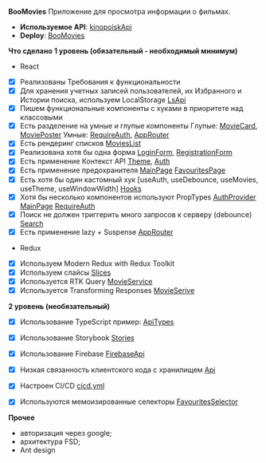 **BooMovies**
Приложение для просмотра информации о фильмах.

- **Используемое API**: [kinopoiskApi](https://kinopoiskapiunofficial.tech/)
- **Deploy**: [BooMovies](https://aston-react-boomovie.netlify.app/)


**Что сделано**
**1 уровень (обязательный - необходимый минимум)**
- React
- [x] Реализованы Требования к функциональности
- [x] Для хранения учетных записей пользователей, их Избранного и Истории поиска, используем LocalStorage [LsApi](https://github.com/SifiFox/aston_react/tree/main/my-app/src/shared/api/ls-api)
- [x] Пишем функциональные компоненты c хуками в приоритете над классовыми
- [x] Есть разделение на умные и глупые компоненты 
    Глупые: [MovieCard](https://github.com/SifiFox/aston_react/blob/main/my-app/src/shared/ui/movie-card/ui/movie-card.tsx), [MoviePoster](https://github.com/SifiFox/aston_react/blob/main/my-app/src/widgets/movie/ui/movie-poster/movie-poster.tsx)
    Умные: [RequireAuth](https://github.com/SifiFox/aston_react/blob/main/my-app/src/app/providers/router/require-auth.tsx), [AppRouter](https://github.com/SifiFox/aston_react/blob/main/my-app/src/app/providers/router/app-router.tsx)
- [x] Есть рендеринг списков [MoviesList](https://github.com/SifiFox/aston_react/blob/main/my-app/src/widgets/movies-content/ui/movies-list/ui/movies-list.tsx)
- [x] Реализована хотя бы одна форма [LoginForm](https://github.com/SifiFox/aston_react/blob/main/my-app/src/pages/ui/login-page/ui/login-form/login-form.tsx), [RegistrationForm](https://github.com/SifiFox/aston_react/blob/main/my-app/src/pages/ui/registration-page/ui/registration-form/registration-form.tsx)
- [x] Есть применение Контекст API [Theme](https://github.com/SifiFox/aston_react/tree/main/my-app/src/app/providers/theme), [Auth](https://github.com/SifiFox/aston_react/tree/main/my-app/src/app/providers/auth)
- [x] Есть применение предохранителя [MainPage](https://github.com/SifiFox/aston_react/blob/main/my-app/src/pages/ui/main-page/ui/main-page.tsx) [FavouritesPage](https://github.com/SifiFox/aston_react/blob/main/my-app/src/pages/ui/favourites-page/favourites-page.tsx)
- [x] Есть хотя бы один кастомный хук [useAuth, useDebounce, useMovies, useTheme, useWindowWidth] [Hooks](https://github.com/SifiFox/aston_react/tree/main/my-app/src/app/hooks)
- [x] Хотя бы несколько компонентов используют PropTypes  [AuthProvider](https://github.com/SifiFox/aston_react/blob/main/my-app/src/app/providers/auth/auth-provider.tsx) [MainPage](https://github.com/SifiFox/aston_react/blob/main/my-app/src/pages/ui/main-page/ui/main-page.tsx) [RequireAuth](https://github.com/SifiFox/aston_react/blob/main/my-app/src/app/providers/router/require-auth.tsx)
- [x] Поиск не должен триггерить много запросов к серверу (debounce) [Search](https://github.com/SifiFox/aston_react/blob/main/my-app/src/widgets/search/ui/search.tsx)
- [x] Есть применение lazy + Suspense [AppRouter](https://github.com/SifiFox/aston_react/blob/main/my-app/src/app/providers/router/app-router.tsx)
- Redux
- [x] Используем Modern Redux with Redux Toolkit
- [x] Используем слайсы [Slices](https://github.com/SifiFox/aston_react/tree/main/my-app/src/shared/redux/store/slices)
- [x] Используется RTK Query [MovieService](https://github.com/SifiFox/aston_react/tree/main/my-app/src/shared/redux/store/services)
- [x] Используется Transforming Responses [MovieSerive](https://github.com/SifiFox/aston_react/blob/main/my-app/src/shared/redux/store/services/movie-service.ts)

**2 уровень (необязательный)**
- [x] Использование TypeScript пример: [ApiTypes](https://github.com/SifiFox/aston_react/blob/main/my-app/src/app/api/types.ts) 
- [x] Использование Storybook [Stories](https://github.com/SifiFox/aston_react/tree/main/my-app/src/shared/stories)
- [x] Использование Firebase [FirebaseApi](https://github.com/SifiFox/aston_react/blob/main/my-app/src/shared/api/firebase-api/firebase-api.ts)
- [x] Низкая связанность клиентского кода с хранилищем [Api](https://github.com/SifiFox/aston_react/blob/main/my-app/src/shared/api/api.ts)
- [x] Настроен CI/CD [cicd.yml](https://github.com/SifiFox/aston_react/blob/main/.github/workflows/cicd.yml)
- [x] Используются мемоизированные селекторы [FavouritesSelector](https://github.com/SifiFox/aston_react/blob/main/my-app/src/shared/redux/store/selectors/favourites-selector.ts)



**Прочее**
- авторизация через google;
- архитектура FSD;
- Ant design
